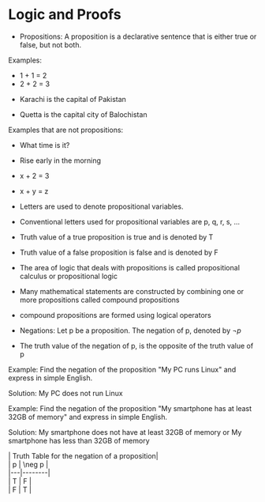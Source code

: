 # Logic and Proofs

- Propositions: A proposition is a declarative sentence that is either true or false, but not both.

Examples: 

- 1 + 1 = 2
- 2 + 2 = 3
* Karachi is the capital of Pakistan
- Quetta is the capital city of Balochistan

Examples that are not propositions:
- What time is it?
- Rise early in the morning
- x + 2 = 3
- x + y = z

- Letters are used to denote propositional variables.
- Conventional letters used for propositional variables are p, q, r, s, ...
- Truth value of a true proposition is true and is denoted by T
- Truth value of a false proposition is false and is denoted by F
- The area of logic that deals with propositions is called propositional calculus or propositional logic
- Many mathematical statements are constructed by combining one or more propositions called compound propositions
- compound propositions are formed using logical operators

- Negations: Let p be a proposition. The negation of p, denoted by $\neg p$ 
- The truth value of the negation of p, is the opposite of the truth value of p

Example: Find the negation of the proposition "My PC runs Linux" and express in simple English.

Solution: My PC does not run Linux

Example: Find the negation of the proposition "My smartphone has at least 32GB of memory" and express in simple English.

Solution: My smartphone does not have at least 32GB of memory or My smartphone has less than 32GB of memory


| Truth Table for the negation of a proposition|  
| p | \neg p |  
|---|--------|  
| T | F      |  
| F | T      |  




